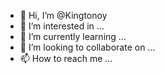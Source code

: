 - 👋 Hi, I’m @Kingtonoy
- 👀 I’m interested in ...
- 🌱 I’m currently learning ...
- 💞️ I’m looking to collaborate on ...
- 📫 How to reach me ...

<!---
Kingtonoy/Kingtonoy is a ✨ special ✨ repository because its `README.md` (this file) appears on your GitHub profile.
You can click the Preview link to take a look at your changes.
--->
